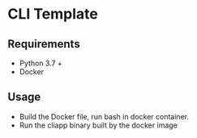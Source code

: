 # CLI Template

## Requirements

- Python 3.7 +
- Docker

## Usage

- Build the Docker file, run bash in docker container.
- Run the cliapp binary built by the docker image
